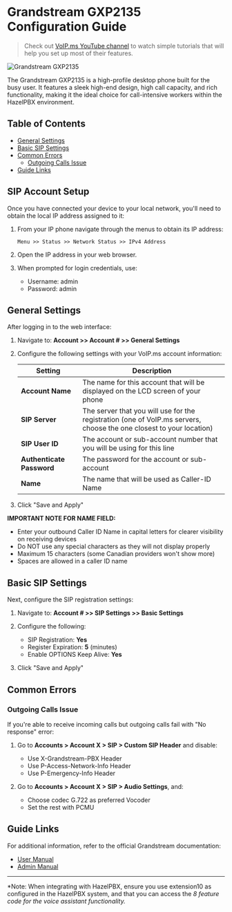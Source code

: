 # Grandstream GXP2135 Configuration Guide

> Check out [VoIP.ms YouTube channel](https://www.youtube.com/user/voipmsdotcom) to watch simple tutorials that will help you set up most of their features.

![Grandstream GXP2135](https://voip.ms/images/devices/grandstream-gxp2135.png)

The Grandstream GXP2135 is a high-profile desktop phone built for the busy user. It features a sleek high-end design, high call capacity, and rich functionality, making it the ideal choice for call-intensive workers within the HazelPBX environment.

## Table of Contents
- [General Settings](#general-settings)
- [Basic SIP Settings](#basic-sip-settings)
- [Common Errors](#common-errors)
  - [Outgoing Calls Issue](#outgoing-calls-issue)
- [Guide Links](#guide-links)

## SIP Account Setup

Once you have connected your device to your local network, you'll need to obtain the local IP address assigned to it:

1. From your IP phone navigate through the menus to obtain its IP address:
   ```
   Menu >> Status >> Network Status >> IPv4 Address
   ```

2. Open the IP address in your web browser.

3. When prompted for login credentials, use:
   - Username: admin
   - Password: admin

## General Settings

After logging in to the web interface:

1. Navigate to: **Account >> Account # >> General Settings**

2. Configure the following settings with your VoIP.ms account information:

   | Setting | Description |
   |---------|-------------|
   | **Account Name** | The name for this account that will be displayed on the LCD screen of your phone |
   | **SIP Server** | The server that you will use for the registration (one of VoIP.ms servers, choose the one closest to your location) |
   | **SIP User ID** | The account or sub-account number that you will be using for this line |
   | **Authenticate Password** | The password for the account or sub-account |
   | **Name** | The name that will be used as Caller-ID Name |

3. Click "Save and Apply"

**IMPORTANT NOTE FOR NAME FIELD:**
- Enter your outbound Caller ID Name in capital letters for clearer visibility on receiving devices
- Do NOT use any special characters as they will not display properly
- Maximum 15 characters (some Canadian providers won't show more)
- Spaces are allowed in a caller ID name

## Basic SIP Settings

Next, configure the SIP registration settings:

1. Navigate to: **Account # >> SIP Settings >> Basic Settings**

2. Configure the following:
   - SIP Registration: **Yes**
   - Register Expiration: **5** (minutes)
   - Enable OPTIONS Keep Alive: **Yes**

3. Click "Save and Apply"

## Common Errors

### Outgoing Calls Issue

If you're able to receive incoming calls but outgoing calls fail with "No response" error:

1. Go to **Accounts > Account X > SIP > Custom SIP Header** and disable:
   - Use X-Grandstream-PBX Header
   - Use P-Access-Network-Info Header
   - Use P-Emergency-Info Header

2. Go to **Accounts > Account X > SIP > Audio Settings**, and:
   - Choose codec G.722 as preferred Vocoder
   - Set the rest with PCMU

## Guide Links

For additional information, refer to the official Grandstream documentation:
- [User Manual](https://www.grandstream.com/products/ip-voice-telephony/enterprise-ip-phones/product/gxp2135/download)
- [Admin Manual](https://www.grandstream.com/products/ip-voice-telephony/enterprise-ip-phones/product/gxp2135/download)

---

*Note: When integrating with HazelPBX, ensure you use extension10 as configured in the HazelPBX system, and that you can access the *8 feature code for the voice assistant functionality.*
